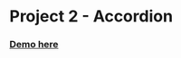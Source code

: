 # Project 2 - Accordion

### [Demo here](https://sbchittenden.github.io/MD-Mastering-CSS-projects/accordion/)
